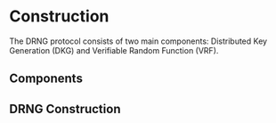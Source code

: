 # Construction

The DRNG protocol consists of two main components: Distributed Key Generation (DKG) and Verifiable Random Function (VRF).
## Components


## DRNG Construction